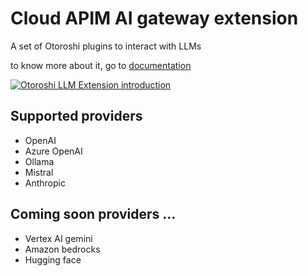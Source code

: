 # Cloud APIM AI gateway extension

A set of Otoroshi plugins to interact with LLMs

to know more about it, go to [documentation](https://cloud-apim.github.io/otoroshi-llm-extension/)

[![Otoroshi LLM Extension introduction](https://img.youtube.com/vi/M8sA9xuE3gs/0.jpg)](https://www.youtube.com/watch?v=M8sA9xuE3gs "🚀 Cloud APIM - AI LLM Gateway : Unlocking the Power of AI in API Management 🤖✨")

## Supported providers

* OpenAI
* Azure OpenAI
* Ollama
* Mistral
* Anthropic

## Coming soon providers ...

* Vertex AI gemini
* Amazon bedrocks
* Hugging face
